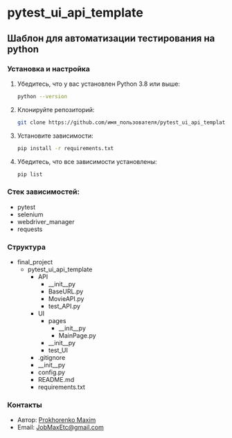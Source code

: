 # pytest_ui_api_template

## Шаблон для автоматизации тестирования на python

### Установка и настройка
1. Убедитесь, что у вас установлен Python 3.8 или выше:
   ```bash
   python --version
2. Клонируйте репозиторий:   
   ```bash
   git clone https://github.com/имя_пользователя/pytest_ui_api_template.git
4. Установите зависимости:
   ```bash
   pip install -r requirements.txt
5. Убедитесь, что все зависимости установлены:
   ```bash
   pip list

### Стек зависимостей:
- pytest
- selenium
- webdriver_manager
- requests

### Структура
- final_project
  - pytest_ui_api_template
    - API
      - __init__py
      - BaseURL.py
      - MovieAPI.py
      - test_API.py
    - UI
      - pages
        - __init__py
        - MainPage.py
      - __init__py
      - test_UI
    - .gitignore
    - __init__py
    - config.py
    - README.md
    - requirements.txt

### Контакты
- Автор: [Prokhorenko Maxim]("https://github.com/1stSquad")
- Email: JobMaxEtc@gmail.com